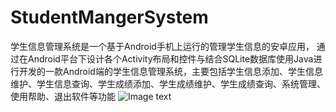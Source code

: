 # StudentMangerSystem
学生信息管理系统是一个基于Android手机上运行的管理学生信息的安卓应用， 通过在Android平台下设计各个Activity布局和控件与结合SQLite数据库使用Java进行开发的一款Android端的学生信息管理系统，主要包括学生信息添加、学生信息维护、学生信息查询、学生成绩添加、学生成绩维护、学生成绩查询、系统管理、使用帮助、退出软件等功能
![Image text](https://s1.ax1x.com/2020/10/02/0lgFhQ.jpg)
